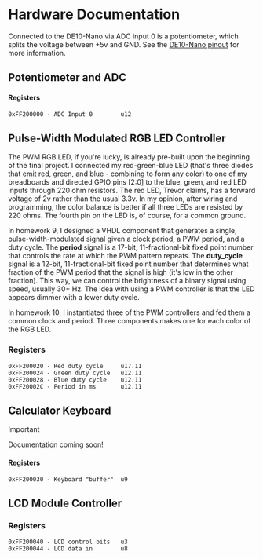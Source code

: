 # Hardware Documentation

Connected to the DE10-Nano via ADC input 0 is a potentiometer, which splits the voltage between +5v and GND. See
the [DE10-Nano pinout](../resources/de10nano_gpio.png) for more information. 




## Potentiometer and ADC


#### Registers
	0xFF200000 - ADC Input 0        u12

## Pulse-Width Modulated RGB LED Controller
The PWM RGB LED, if you're lucky, is already pre-built upon the beginning of the final project. I connected my
red-green-blue LED (that's three diodes that emit red, green, and blue - combining to form any color) to one of my
breadboards and directed GPIO pins [2:0] to the blue, green, and red LED inputs through 220 ohm resistors. The red
LED, Trevor claims, has a forward voltage of 2v rather than the usual 3.3v. In my opinion, after wiring and
programming, the color balance is better if all three LEDs are resisted by 220 ohms. The fourth pin on the LED is,
of course, for a common ground.

In homework 9, I designed a VHDL component that generates a single, pulse-width-modulated signal given a clock
period, a PWM period, and a duty cycle. The **period** signal is a 17-bit, 11-fractional-bit fixed point number that
controls the rate at which the PWM pattern repeats. The **duty_cycle** signal is a 12-bit, 11-fractional-bit fixed
point number that determines what fraction of the PWM period that the signal is high (it's low in the other fraction).
This way, we can control the brightness of a binary signal using speed, usually 30+ Hz. The idea with using a PWM
controller is that the LED appears dimmer with a lower duty cycle.

In homework 10, I instantiated three of the PWM controllers and fed them a common clock and period. Three components
makes one for each color of the RGB LED. 

### Registers
	0xFF200020 - Red duty cycle     u17.11
	0xFF200024 - Green duty cycle   u12.11
	0xFF200028 - Blue duty cycle    u12.11
	0xFF20002C - Period in ms       u12.11



## Calculator Keyboard
> [!IMPORTANT]
> Documentation coming soon!

#### Registers
	0xFF200030 - Keyboard "buffer"  u9



## LCD Module Controller


### Registers
	0xFF200040 - LCD control bits   u3
	0xFF200044 - LCD data in        u8
